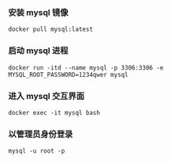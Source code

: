 ### 安装 mysql 镜像

```
docker pull mysql:latest
```

### 启动 mysql 进程

```
docker run -itd --name mysql -p 3306:3306 -e MYSQL_ROOT_PASSWORD=1234qwer mysql
```

### 进入 mysql 交互界面

```
docker exec -it mysql bash
```

### 以管理员身份登录

```
mysql -u root -p
```